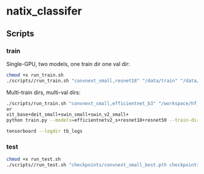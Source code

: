 # natix_classifer

## Scripts

### train
Single-GPU, two models, one train dir one val dir:
```bash
chmod +x run_train.sh
./scripts//run_train.sh "convnext_small,resnet18" "/data/train" "/data/val" "checkpoints" "tb_logs" "0"
```

Multi-train dirs, multi-val dirs:
```bash
./scripts/run_train.sh "convnext_small,efficientnet_b3" "/workspace/hf_extracted_images/natix-network-org_roadwork:/workspace/synthetic/i2i:/workspace/synthetic/t2i" 0.1 "checkpoints" "tb_logs" "0,1"
or
vit_base+deit_small+swin_small+swin_v2_small+
python train.py --models=efficientnetv2_s+resnet18+resnet50 --train-dirs="/workspace/hf_extracted_images/train"+"/workspace/hf_extracted_images/test"+"/workspace/synthetic/i2i"+"/workspace/synthetic/t2i" --val-split=0.1 --tb-logdir=tb_logs --pretrained --augment | tee efficientnet_v2_resnet18_50.log
```

```bash
tensorboard --logdir tb_logs
```

### test
```bash
chmod +x run_test.sh
./scripts//run_test.sh "checkpoints/convnext_small_best.pth checkpoints/resnet18_best.pth" convnext_small "/data/test" "tb_test" "0"
```